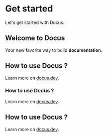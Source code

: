 # Get started

Let's get started with Docus.

## Welcome to Docus

Your new favorite way to build **documentation**.

## How to use Docus ?

Learn more on [docus.dev](https://docus.dev).

### How to use Docus ?

Learn more on [docus.dev](https://docus.dev).

## How to use Docus ?

Learn more on [docus.dev](https://docus.dev).
